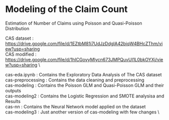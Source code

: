 # Modeling of the Claim Count
Estimation of Number of Claims using Poisson and Quasi-Poisson Distribution

CAS dataset : https://drive.google.com/file/d/1EZtbM81i7UdJzDdglA42biqW4BHcZThm/view?usp=sharing \
CAS modified : https://drive.google.com/file/d/1hICGovyMlycn673JMPQuvUI1L0bkOYXj/view?usp=sharing \

cas-eda.ipynb : Contains the Exploratory Data Analysis of The CAS dataset \
cas-preprocessing : Contains the data cleaning and preprocessing \
cas-modeling : Contains the Poisson GLM and Quasi-Poisson GLM and their outputs \
cas-modeling2 : Contains the Logistic Regression and SMOTE analysisa and Results \
cas-nn : Contains the Neural Network model applied on the dataset \
cas-modeling3 : Just another version of cas-modeling with few changes \
